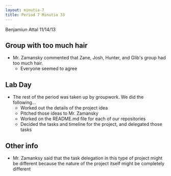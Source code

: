 ```yaml
---
layout: minutia-7
title: Period 7 Minutia 33
---
```


Benjamiun Attal
11/14/13

## Group with too much hair
* Mr. Zamansky commented that Zane, Josh, Hunter, and Glib's group had too much hair.
    - Everyone seemed to agree

## Lab Day
* The rest of the period was taken up by groupwork.  We did the following...
    - Worked out the details of the project idea
    - Pitched those ideas to Mr. Zamansky
    - Worked on the README.md file for each of our repositories
    - Decided the tasks and timeline for the project, and delegated those tasks


## Other info
* Mr. Zamanksy said that the task delegation in this type of project might be different because the nature of the project itself might be completely different
